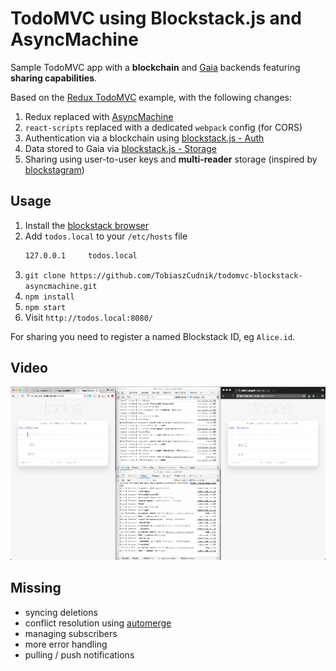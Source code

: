 # TodoMVC using Blockstack.js and AsyncMachine

Sample TodoMVC app with a **blockchain** and [Gaia](https://github.com/blockstack/gaia) backends featuring **sharing capabilities**.

Based on the [Redux TodoMVC](https://github.com/reduxjs/redux/tree/master/examples/todomvc) example, with the following changes:

1. Redux replaced with [AsyncMachine](https://github.com/TobiaszCudnik/asyncmachine)
1. `react-scripts` replaced with a dedicated `webpack` config (for CORS)
1. Authentication via a blockchain using [blockstack.js - Auth](https://github.com/blockstack/blockstack.js)
1. Data stored to Gaia via [blockstack.js - Storage](https://github.com/blockstack/blockstack.js)
1. Sharing using user-to-user keys and **multi-reader** storage (inspired by [blockstagram](https://medium.com/@stadolf/blockstagram-berlin-blockstack-hackathon-b65094079cb0))

## Usage

1. Install the [blockstack browser](https://github.com/blockstack/blockstack-browser/releases)
1. Add `todos.local` to your `/etc/hosts` file
	```bash
	127.0.0.1     todos.local
	```
1. `git clone https://github.com/TobiaszCudnik/todomvc-blockstack-asyncmachine.git`
1. `npm install`
1. `npm start`
1. Visit `http://todos.local:8080/`

For sharing you need to register a named Blockstack ID, eg `Alice.id`.

## Video

[![video](https://raw.githubusercontent.com/TobiaszCudnik/todomvc-blockstack-asyncmachine/gh-pages/thumb.png)](https://github.com/TobiaszCudnik/todomvc-blockstack-asyncmachine/blob/gh-pages/todomvc-bs-am.mp4?raw=true)

## Missing

- syncing deletions
- conflict resolution using [automerge](https://github.com/automerge/automerge)
- managing subscribers
- more error handling
- pulling / push notifications

